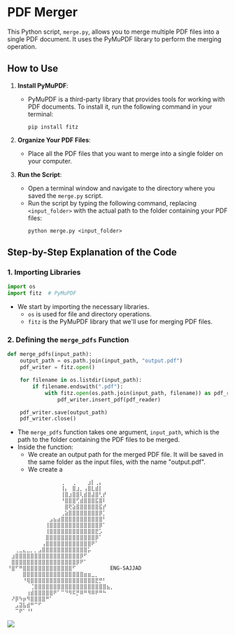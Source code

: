  # PDF Merger

This Python script, `merge.py`, allows you to merge multiple PDF files into a single PDF document. It uses the PyMuPDF library to perform the merging operation.

## How to Use

1. **Install PyMuPDF**:
   - PyMuPDF is a third-party library that provides tools for working with PDF documents. To install it, run the following command in your terminal:
     ```
     pip install fitz
     ```

2. **Organize Your PDF Files**:
   - Place all the PDF files that you want to merge into a single folder on your computer.

3. **Run the Script**:
   - Open a terminal window and navigate to the directory where you saved the `merge.py` script.
   - Run the script by typing the following command, replacing `<input_folder>` with the actual path to the folder containing your PDF files:
     ```
     python merge.py <input_folder>
     ```

## Step-by-Step Explanation of the Code

### 1. Importing Libraries

```python
import os
import fitz  # PyMuPDF
```

- We start by importing the necessary libraries.
  - `os` is used for file and directory operations.
  - `fitz` is the PyMuPDF library that we'll use for merging PDF files.

### 2. Defining the `merge_pdfs` Function

```python
def merge_pdfs(input_path):
    output_path = os.path.join(input_path, "output.pdf")
    pdf_writer = fitz.open()

    for filename in os.listdir(input_path):
        if filename.endswith(".pdf"):
            with fitz.open(os.path.join(input_path, filename)) as pdf_reader:
                pdf_writer.insert_pdf(pdf_reader)

    pdf_writer.save(output_path)
    pdf_writer.close()
```

- The `merge_pdfs` function takes one argument, `input_path`, which is the path to the folder containing the PDF files to be merged.
- Inside the function:
  - We create an output path for the merged PDF file. It will be saved in the same folder as the input files, with the name "output.pdf".
  - We create a
```
⠀⠀⠀⠀⠀⠀⠀⠀⠀⠀⠀⠀⠀⠀⢀⠀⠀⢀⠀⠀⠀⣰⡇⢀⡄⠀⠀⠀
⠀⠀⠀⠀⠀⠀⠀⠀⠀⠀⠀⠀⠀⠀⢸⡄⠀⣿⣰⡀⢠⣿⣇⣾⡇⠀⠀⠀
⠀⠀⠀⠀⠀⠀⠀⠀⠀⠀⠀⠀⠀⠀⢸⣿⣰⣿⣿⢇⣾⣿⣼⣿⢃⡞⠀⠀
⠀⠀⠀⠀⠀⠀⠀⠀⠀⠀⠀⠀⠀⠀⠘⣿⣿⣿⢋⣾⣿⣿⣿⣯⣿⠇⠀⠀
⠀⠀⠀⠀⠀⠀⠀⠀⠀⠀⠀⠀⠀⠀⠀⣿⢟⣵⣿⣿⣿⣿⣿⣿⣯⡞⠀⠀
⠀⠀⠀⠀⠀⠀⠀⠀⠀⠀⠀⠀⠀⠀⢀⣵⣿⣿⣿⣿⣿⣿⣿⣿⡿⡁⠀⠀
⠀⠀⠀⠀⠀⠀⠀⠀⠀⠀⠀⣠⣦⣴⣿⣿⣿⣿⣿⣿⣿⣿⣿⣿⣿⠃⠀⠀
⠀⠀⠀⠀⠀⠀⠀⠀⠀⠀⢸⣿⣿⣿⣿⣿⣿⣿⣿⣿⣿⣿⣿⣿⡿⠁⠀⠀
⠀⠀⠀⠀⠀⠀⠀⠀⠀⠀⢸⣿⣿⣿⣿⣿⣿⣿⣿⣿⣿⣿⣿⣟⡡⠀⠀⠀
⠀⠀⠀⠀⠀⠀⠀⠀⠀⠀⣿⣿⣿⣿⣿⣿⣿⣿⣿⣿⣿⣿⣿⡿⠁⠀⠀⠀
⠀⠀⠀⠀⠀⠀⠀⠀⠀⢠⣿⣿⣿⣿⣿⣿⣿⣿⣿⣿⣿⣿⠟⠁⠀⠀⠀⠀
⠀⠀⢀⣀⣄⣀⡀⡀⣠⣿⣿⣿⣿⣿⣿⣿⣿⣿⣿⣿⣿⡥⠀⠀⠀⠀⠀⠀
⠀⣰⣿⣿⣿⣿⣿⣿⣿⣿⣿⣿⣿⣿⣿⣿⣿⣿⣿⡿⠋⠀⠀⠀⠀⠀⠀⠀
⠀⣿⣿⣿⣿⣿⣿⣿⣿⣿⣿⣿⣿⣿⣿⣿⣿⣿⡿⠟⠁⠀⠀⠀⠀⠀⠀⠀
⠘⣿⠋⠛⣿⣿⣿⣿⣿⣿⣿⣿⣿⣿⣿⣿⣿⠋⠀⠀⠀⠀⠀⠀⠀⠀⠀ENG-SAJJAD
⠀⠀⠀⠀⣿⣿⣿⣿⣿⣿⣿⣿⣿⣿⣿⣿⣿⣿⣿⣿⣶⣶⣀⡀⠀⠀⠀⠀
⠀⠀⠀⠀⠘⢿⣿⣿⣿⣿⣿⣿⣿⣿⣿⣿⣿⣿⣿⣿⣿⣿⣿⣟⡛⠃⠀⠀
⠀⠀⠀⠀⠀⠀⢈⣿⣿⣿⣿⣿⣿⣿⣿⣿⣿⣿⣿⣿⣿⣿⣿⣿⣿⣿⣦⡀
⠀⠀⠀⠀⠀⢰⣾⣿⣿⣿⣿⣿⠟⠁⠉⠙⠻⠯⡛⠿⠛⠻⠿⠟⠛⠓⠀⠀
⠀⠜⡿⠳⡶⠻⣿⣿⣿⣿⠛⠁⠀⠀⠀⠀⠀⠀⠀⠀⠀⠀⠀⠀⠀⠀⠀⠀
⠀⠀⣠⣽⣧⣾⠛⠉⠋⠀⠀⠀⠀⠀⠀⠀⠀⠀⠀⠀⠀⠀⠀⠀⠀⠀⠀⠀
⠀⠀⠉⠟⠁⠘⠃
```


<img src="https://img.shields.io/badge/PYTHON-black?style=for-the-badge&logo=python&logoColor=gold"/>
